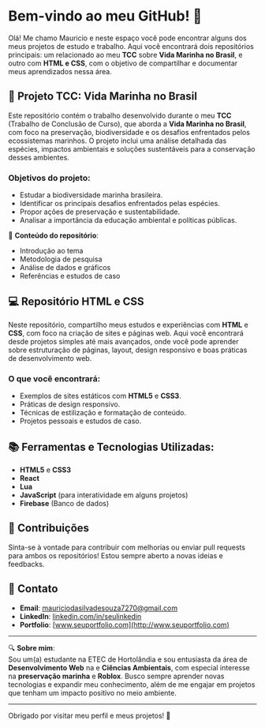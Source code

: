 # Bem-vindo ao meu GitHub! 👋

Olá! Me chamo Mauricio e neste espaço você pode encontrar alguns dos meus projetos de estudo e trabalho. Aqui você encontrará dois repositórios principais: um relacionado ao meu **TCC** sobre **Vida Marinha no Brasil**, e outro com **HTML e CSS**, com o objetivo de compartilhar e documentar meus aprendizados nessa área.

## 🌊 Projeto TCC: Vida Marinha no Brasil

Este repositório contém o trabalho desenvolvido durante o meu **TCC** (Trabalho de Conclusão de Curso), que aborda a **Vida Marinha no Brasil**, com foco na preservação, biodiversidade e os desafios enfrentados pelos ecossistemas marinhos. O projeto inclui uma análise detalhada das espécies, impactos ambientais e soluções sustentáveis para a conservação desses ambientes.

### Objetivos do projeto:
- Estudar a biodiversidade marinha brasileira.
- Identificar os principais desafios enfrentados pelas espécies.
- Propor ações de preservação e sustentabilidade.
- Analisar a importância da educação ambiental e políticas públicas.

📂 **Conteúdo do repositório**:
- Introdução ao tema
- Metodologia de pesquisa
- Análise de dados e gráficos
- Referências e estudos de caso

## 💻 Repositório HTML e CSS

Neste repositório, compartilho meus estudos e experiências com **HTML** e **CSS**, com foco na criação de sites e páginas web. Aqui você encontrará desde projetos simples até mais avançados, onde você pode aprender sobre estruturação de páginas, layout, design responsivo e boas práticas de desenvolvimento web.

### O que você encontrará:
- Exemplos de sites estáticos com **HTML5** e **CSS3**.
- Práticas de design responsivo.
- Técnicas de estilização e formatação de conteúdo.
- Projetos pessoais e estudos de caso.

## 📚 Ferramentas e Tecnologias Utilizadas:
- **HTML5** e **CSS3**
- **React**
- **Lua**
- **JavaScript** (para interatividade em alguns projetos)
- **Firebase** (Banco de dados)

## 🤝 Contribuições

Sinta-se à vontade para contribuir com melhorias ou enviar pull requests para ambos os repositórios! Estou sempre aberto a novas ideias e feedbacks.

## 📧 Contato

- **Email**: [mauriciodasilvadesouza7270@gmail.com](mailto:mauriciodasilvadesouza7270@gmail.com)
- **LinkedIn**: [linkedin.com/in/seulinkedin](https://www.linkedin.com/in/seulinkedin)
- **Portfolio**: [www.seuportfolio.com](http://www.seuportfolio.com)

---

🔍 **Sobre mim**:  
Sou um(a) estudante na ETEC de Hortolândia e sou entusiasta da área de **Desenvolvimento Web** na e **Ciências Ambientais**, com especial interesse na **preservação marinha** e **Roblox**. Busco sempre aprender novas tecnologias e expandir meu conhecimento, além de me engajar em projetos que tenham um impacto positivo no meio ambiente.

---

Obrigado por visitar meu perfil e meus projetos! 🙂
